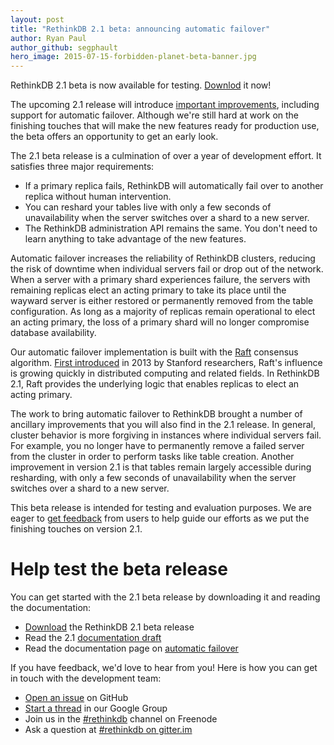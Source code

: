 ```yaml
---
layout: post
title: "RethinkDB 2.1 beta: announcing automatic failover"
author: Ryan Paul
author_github: segphault
hero_image: 2015-07-15-forbidden-planet-beta-banner.jpg
---
```


RethinkDB 2.1 beta is now available for testing. [Downlod][download] it now!

The upcoming 2.1 release will introduce [important improvements][notes],
including support for automatic failover. Although we're still hard at
work on the finishing touches that will make the new features ready
for production use, the beta offers an opportunity to get an early
look.

The 2.1 beta release is a culmination of over a year of development
effort. It satisfies three major requirements:

* If a primary replica fails, RethinkDB will automatically fail over
  to another replica without human intervention.
* You can reshard your tables live with only a few seconds of
  unavailability when the server switches over a shard to a new
  server.
* The RethinkDB administration API remains the same. You don't need to
  learn anything to take advantage of the new features.

Automatic failover increases the reliability of RethinkDB clusters, reducing
the risk of downtime when individual servers fail or drop out of the network.
When a server with a primary shard experiences failure, the  servers with
remaining replicas elect an acting primary to take its place until the wayward
server is either restored or permanently removed from the table configuration.
As long as a majority of replicas remain operational to elect an acting
primary, the loss of a primary shard will no longer compromise database
availability.

<!--more-->

Our automatic failover implementation is built with the [Raft][] consensus
algorithm. [First introduced][paper] in 2013 by Stanford researchers, Raft's
influence is growing quickly in distributed computing and related fields. In
RethinkDB 2.1, Raft provides the underlying logic that enables replicas to
elect an acting primary.

The work to bring automatic failover to RethinkDB brought a number of ancillary
improvements that you will also find in the 2.1 release. In general, cluster
behavior is more forgiving in instances where individual servers fail. For
example, you no longer have to permanently remove a failed server from the
cluster in order to perform tasks like table creation. Another improvement in
version 2.1 is that tables remain largely accessible during resharding, with
only a few seconds of unavailability when the server switches over a shard to a
new server.

This beta release is intended for testing and evaluation purposes.  We are
eager to [get feedback][community] from users to help guide our efforts as we put the
finishing touches on version 2.1.

# Help test the beta release

You can get started with the 2.1 beta release by downloading it and
reading the documentation:

* [Download][download] the RethinkDB 2.1 beta release
* Read the 2.1 [documentation draft][documentation]
* Read the documentation page on [automatic failover][failover]

If you have feedback, we'd love to hear from you! Here is how you can
get in touch with the development team:

* [Open an issue][issues] on GitHub
* [Start a thread][group] in our Google Group
* Join us in the [#rethinkdb][irc] channel on Freenode
* Ask a question at [#rethinkdb on gitter.im][gitter]

[download]: https://github.com/rethinkdb/rethinkdb/releases/tag/v2.1.0-0BETA1
[gitter]: https://gitter.im/rethinkdb/rethinkdb
[group]: https://groups.google.com/forum/#!forum/rethinkdb
[irc]: irc://chat.freenode.net/#rethinkdb
[issues]: https://github.com/rethinkdb/rethinkdb/issues
[paper]: http://ramcloud.stanford.edu/raft.pdf
[Raft]: https://raftconsensus.github.io/
[community]: http://rethinkdb.com/community/
[notes]: https://github.com/rethinkdb/rethinkdb/releases
[failover]: http://docs.rethinkdb.com/2.1/docs/failover/
[documentation]: http://docs.rethinkdb.com/2.1/
